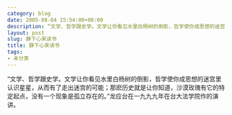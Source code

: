 ```yaml
---
category: blog
date: 2005-08-04 15:54:00+00:00
description: “文学、哲学跟史学。文学让你看见水里白杨树的倒影，哲学使你成思想的迷宫里认识星星
layout: post
slug: 静下心来读书
title: 静下心来读书
tags:
- 未分类
---
```


“文学、哲学跟史学。文学让你看见水里白杨树的倒影，哲学使你成思想的迷宫里认识星星，从而有了走出迷宫的可能；那麽历史就是让你知道，沙漠玫瑰有它的特定起点，没有一个现象是孤立存在的。”龙应台在一九九九年在台大法学院作的演讲。
